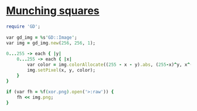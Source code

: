 [1]: http://rosettacode.org/wiki/Munching_squares

# [Munching squares][1]

```ruby
require 'GD';
 
var gd_img = %s'GD::Image';
var img = gd_img.new(256, 256, 1);
 
0...255 -> each { |y|
    0...255 -> each { |x|
        var color = img.colorAllocate((255 - x - y).abs, (255-x)^y, x^(255-y));
        img.setPixel(x, y, color);
    }
}
 
if (var fh = %f(xor.png).open('>:raw')) {
    fh << img.png;
}
```